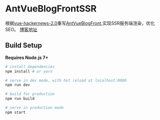 # AntVueBlogFrontSSR

根据[vue-hackernews-2.0](https://github.com/vuejs/vue-hackernews-2.0)重写[AntVueBlogFront](https://github.com/antbaobao/AntVueBlogFront),实现SSR服务端渲染，优化SEO。
[博客地址](http://120.77.219.106:8080/)

## Build Setup

**Requires Node.js 7+**

``` bash
# install dependencies
npm install # or yarn

# serve in dev mode, with hot reload at localhost:8080
npm run dev

# build for production
npm run build

# serve in production mode
npm start
```

